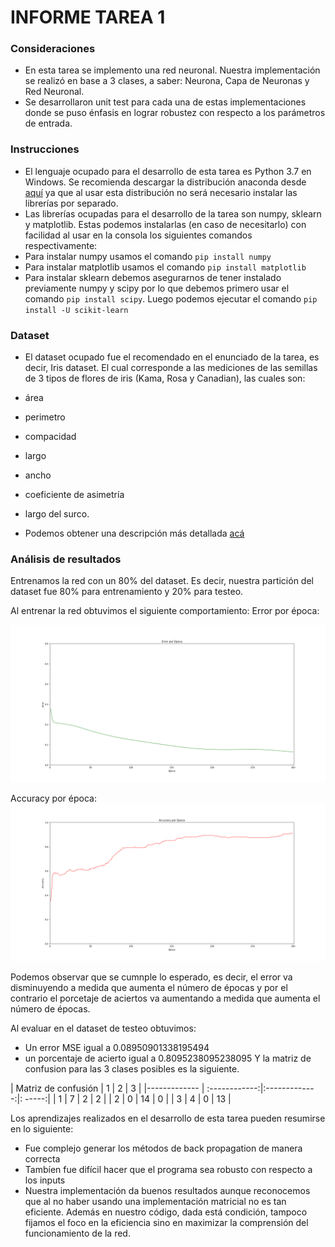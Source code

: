 INFORME TAREA 1
================

### Consideraciones

- En esta tarea se implemento una red neuronal. Nuestra implementación se realizó en base a 3 clases, a saber: Neurona, Capa de Neuronas y Red Neuronal. 
- Se desarrollaron unit test para cada una de estas implementaciones donde se puso énfasis en lograr robustez con respecto a los parámetros de entrada.

### Instrucciones

- El lenguaje ocupado para el desarrollo de esta tarea es Python 3.7 en Windows. 
Se recomienda descargar la distribución anaconda desde [aquí](https://repo.anaconda.com/archive/Anaconda3-2019.07-Windows-x86_64.exe) ya que al usar esta distribución no será necesario instalar las librerías por separado.
- Las librerías ocupadas para el desarrollo de la tarea son numpy, sklearn y matplotlib. Estas podemos instalarlas (en caso de necesitarlo) con facilidad al usar en la consola los siguientes comandos respectivamente:
- Para instalar numpy usamos el comando `pip install numpy`
- Para instalar matplotlib usamos el comando `pip install matplotlib`
- Para instalar sklearn debemos asegurarnos de tener instalado previamente numpy y scipy por lo que debemos primero usar el comando `pip install scipy`. 
Luego podemos ejecutar el comando `pip install -U scikit-learn`


### Dataset

- El dataset ocupado fue el recomendado en el enunciado de la tarea, es decir, Iris dataset. El cual corresponde a las mediciones de las semillas de 3 tipos de flores de iris (Kama, Rosa y Canadian), las cuales son:
- área 
- perimetro  
- compacidad 
- largo
- ancho  
- coeficiente de asimetría 
- largo del surco.

- Podemos obtener una descripción más detallada [acá](https://archive.ics.uci.edu/ml/datasets/seeds)

### Análisis de resultados

Entrenamos la red con un 80% del dataset. Es decir, nuestra partición del dataset fue 80% para entrenamiento y 20% para testeo.

Al entrenar la red obtuvimos el siguiente comportamiento:
Error por época: 

![alt text](https://github.com/pbl0rd/Tareas_CC5114/blob/master/Tarea_1/Images/Error%20por%20epoca.png)

Accuracy por época: 
![alt text](https://github.com/pbl0rd/Tareas_CC5114/blob/master/Tarea_1/Images/Accuracy%20por%20epoca.png)

Podemos observar que se cumnple lo esperado, es decir, el error va disminuyendo a medida que aumenta el número de épocas y por el contrario el porcetaje de aciertos va 
aumentando a medida que aumenta el número de épocas.

Al evaluar en el dataset de testeo obtuvimos:
- Un error MSE igual a 0.08950901338195494
- un porcentaje de acierto igual a 0.8095238095238095
Y la matriz de confusion para las 3 clases posibles es la siguiente.

|      Matriz de confusión         | 1             | 2             | 3      |
|-------------  | :------------:|:-------------:|: -----:|
|         1     | 7             | 2             |   2    |
|         2     |  0            | 14            |   0    |
|         3     |   4           | 0             |    13  |
		 

Los aprendizajes realizados en el desarrollo de esta tarea pueden resumirse en lo siguiente:
- Fue complejo generar los métodos de back propagation de manera correcta
- Tambíen fue difícil hacer que el programa sea robusto con respecto a los inputs
- Nuestra implementación da buenos resultados aunque reconocemos que al no haber usando una implementación matricial no es tan eficiente. Además en nuestro código, dada está condición, tampoco 
fijamos el foco en la eficiencia sino en maximizar la comprensión del funcionamiento de la red.